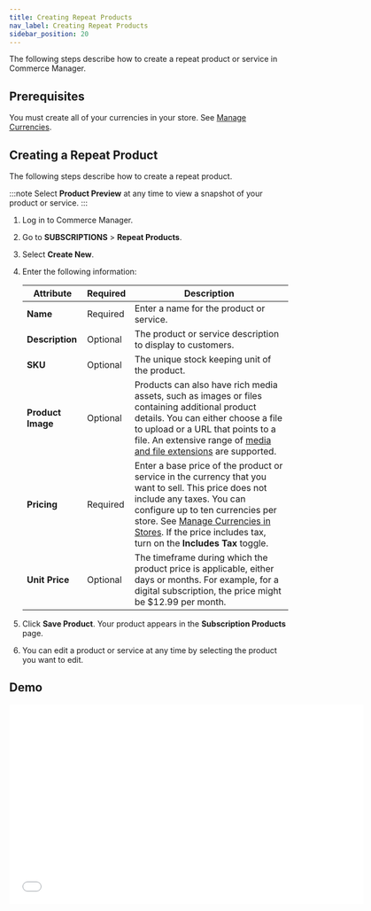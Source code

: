 ```yaml
---
title: Creating Repeat Products
nav_label: Creating Repeat Products
sidebar_position: 20
---
```


The following steps describe how to create a repeat product or service in Commerce Manager.

## Prerequisites

You must create all of your currencies in your store. See [Manage Currencies](/docs/commerce-manager/product-experience-manager/currencies/manage-currencies).

## Creating a Repeat Product

The following steps describe how to create a repeat product.

:::note
Select **Product Preview** at any time to view a snapshot of your product or service.
:::

1. Log in to Commerce Manager.
2. Go to **SUBSCRIPTIONS** > **Repeat Products**.
3. Select **Create New**.
4. Enter the following information:

     | Attribute         | Required | Description                                                                                                                                                                                                                                                                                                                                                     |                                                                                            
     |-------------------|----------|-----------------------------------------------------------------------------------------------------------------------------------------------------------------------------------------------------------------------------------------------------------------------------------------------------------------------------------------------------------------|
     | **Name**          | Required | Enter a name for the product or service.                                                                                                                                                                                                                                                                                                                        |
     | **Description**   | Optional | The product or service description to display to customers.                                                                                                                                                                                                                                                                                                     | 
     | **SKU**           | Optional | The unique stock keeping unit of the product.                                                                                                                                                                                                                                                                                                                   |
     | **Product Image** | Optional | Products can also have rich media assets, such as images or files containing additional product details. You can either choose a file to upload or a URL that points to a file. An extensive range of [media and file extensions](/docs/pxm/products/product-assets/files-overview) are supported.                                                              |
     | **Pricing**       | Required | Enter a base price of the product or service in the currency that you want to sell. This price does not include any taxes. You can configure up to ten currencies per store. See [Manage Currencies in Stores](/docs/commerce-manager/product-experience-manager/currencies/manage-currencies). If the price includes tax, turn on the **Includes Tax** toggle. |
     | **Unit Price**    | Optional | The timeframe during which the product price is applicable, either days or months. For example, for a digital subscription, the price might be $12.99 per month.                                                                                                                                                                                                | 

5. Click **Save Product**. Your product appears in the **Subscription Products** page.
6. You can edit a product or service at any time by selecting the product you want to edit.

## Demo

<iframe class="vidyard_iframe" title="Promotions Builder" src="//play.vidyard.com/7ydBC7uNBwmiAJyC6LUGiQ.html?" width="640" height="360" scrolling="no" frameborder="0" allowtransparency="true" allowfullscreen referrerpolicy="no-referrer-when-downgrade"></iframe>
